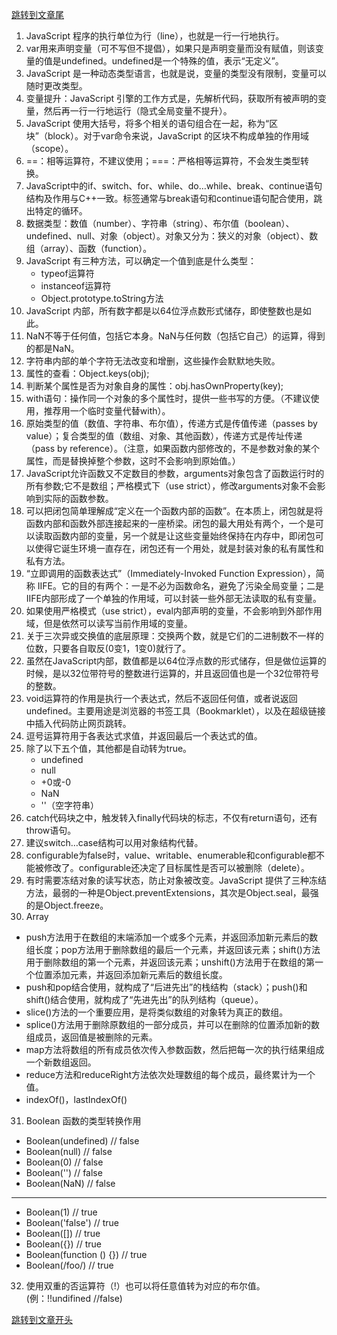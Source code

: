 [跳转到文章尾](#end)
<span id="home"><span/>
1.  JavaScript 程序的执行单位为行（line），也就是一行一行地执行。
2.	var用来声明变量（可不写但不提倡），如果只是声明变量而没有赋值，则该变量的值是undefined。undefined是一个特殊的值，表示“无定义”。
3.	JavaScript 是一种动态类型语言，也就是说，变量的类型没有限制，变量可以随时更改类型。
4.	变量提升：JavaScript 引擎的工作方式是，先解析代码，获取所有被声明的变量，然后再一行一行地运行（隐式全局变量不提升）。
5.	JavaScript 使用大括号，将多个相关的语句组合在一起，称为“区块”（block）。对于var命令来说，JavaScript 的区块不构成单独的作用域（scope）。
6.	==：相等运算符，不建议使用；===：严格相等运算符，不会发生类型转换。
7.	JavaScript中的if、switch、for、while、do…while、break、continue语句结构及作用与C++一致。标签通常与break语句和continue语句配合使用，跳出特定的循环。
8.	数据类型：数值（number）、字符串（string）、布尔值（boolean）、undefined、null、对象（object）。对象又分为：狭义的对象（object）、数组（array）、函数（function）。
9.	JavaScript 有三种方法，可以确定一个值到底是什么类型：
    *	typeof运算符
    *	instanceof运算符
    *	Object.prototype.toString方法
10.	JavaScript 内部，所有数字都是以64位浮点数形式储存，即使整数也是如此。
11.	NaN不等于任何值，包括它本身。NaN与任何数（包括它自己）的运算，得到的都是NaN。
12.	字符串内部的单个字符无法改变和增删，这些操作会默默地失败。
13.	属性的查看：Object.keys(obj);
14.	判断某个属性是否为对象自身的属性：obj.hasOwnProperty(key);
15.	with语句：操作同一个对象的多个属性时，提供一些书写的方便。（不建议使用，推荐用一个临时变量代替with）。
16.	原始类型的值（数值、字符串、布尔值），传递方式是传值传递（passes by value）；复合类型的值（数组、对象、其他函数），传递方式是传址传递（pass by reference）。（注意，如果函数内部修改的，不是参数对象的某个属性，而是替换掉整个参数，这时不会影响到原始值。）
17.	JavaScript允许函数又不定数目的参数，arguments对象包含了函数运行时的所有参数;它不是数组；严格模式下（use strict），修改arguments对象不会影响到实际的函数参数。
18.	可以把闭包简单理解成“定义在一个函数内部的函数”。在本质上，闭包就是将函数内部和函数外部连接起来的一座桥梁。闭包的最大用处有两个，一个是可以读取函数内部的变量，另一个就是让这些变量始终保持在内存中，即闭包可以使得它诞生环境一直存在，闭包还有一个用处，就是封装对象的私有属性和私有方法。
19.	“立即调用的函数表达式”（Immediately-Invoked Function Expression），简称 IIFE。它的目的有两个：一是不必为函数命名，避免了污染全局变量；二是IIFE内部形成了一个单独的作用域，可以封装一些外部无法读取的私有变量。
20.	如果使用严格模式（use strict），eval内部声明的变量，不会影响到外部作用域，但是依然可以读写当前作用域的变量。
21.	关于三次异或交换值的底层原理：交换两个数，就是它们的二进制数不一样的位数，只要各自取反(0变1，1变0)就行了。
22.	虽然在JavaScript内部，数值都是以64位浮点数的形式储存，但是做位运算的时候，是以32位带符号的整数进行运算的，并且返回值也是一个32位带符号的整数。
23.	void运算符的作用是执行一个表达式，然后不返回任何值，或者说返回undefined。主要用途是浏览器的书签工具（Bookmarklet），以及在超级链接中插入代码防止网页跳转。
24.	逗号运算符用于各表达式求值，并返回最后一个表达式的值。
25.	除了以下五个值，其他都是自动转为true。
    * undefined
    *	null
    *	+0或-0
    *	NaN
    *	''（空字符串） 
26.	catch代码块之中，触发转入finally代码块的标志，不仅有return语句，还有throw语句。
27.	建议switch…case结构可以用对象结构代替。
28.	configurable为false时，value、writable、enumerable和configurable都不能被修改了。configurable还决定了目标属性是否可以被删除（delete）。
29.	有时需要冻结对象的读写状态，防止对象被改变。JavaScript 提供了三种冻结方法，最弱的一种是Object.preventExtensions，其次是Object.seal，最强的是Object.freeze。
30.   Array
* push方法用于在数组的末端添加一个或多个元素，并返回添加新元素后的数组长度；pop方法用于删除数组的最后一个元素，并返回该元素；shift()方法用于删除数组的第一个元素，并返回该元素；unshift()方法用于在数组的第一个位置添加元素，并返回添加新元素后的数组长度。
* push和pop结合使用，就构成了“后进先出”的栈结构（stack）；push()和shift()结合使用，就构成了“先进先出”的队列结构（queue）。
* slice()方法的一个重要应用，是将类似数组的对象转为真正的数组。
* splice()方法用于删除原数组的一部分成员，并可以在删除的位置添加新的数组成员，返回值是被删除的元素。
* map方法将数组的所有成员依次传入参数函数，然后把每一次的执行结果组成一个新数组返回。
* reduce方法和reduceRight方法依次处理数组的每个成员，最终累计为一个值。
* indexOf()，lastIndexOf()
31. Boolean 函数的类型转换作用
* Boolean(undefined) // false
* Boolean(null) // false
* Boolean(0) // false
* Boolean('') // false
* Boolean(NaN) // false
---
* Boolean(1) // true
* Boolean('false') // true
* Boolean([]) // true
* Boolean({}) // true
* Boolean(function () {}) // true
* Boolean(/foo/) // true
32. 使用双重的否运算符（!）也可以将任意值转为对应的布尔值。(例：!!undifined  //false)

[跳转到文章开头](#home)
<span id="end"></span>
